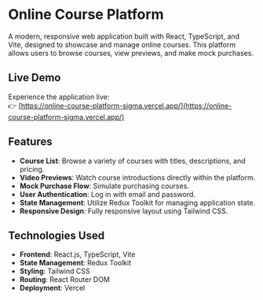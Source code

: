 # Online Course Platform

A modern, responsive web application built with React, TypeScript, and Vite, designed to showcase and manage online courses. This platform allows users to browse courses, view previews, and make mock purchases.

## Live Demo

Experience the application live:  
👉 [https://online-course-platform-sigma.vercel.app/](https://online-course-platform-sigma.vercel.app/)

## Features

- **Course List**: Browse a variety of courses with titles, descriptions, and pricing.
- **Video Previews**: Watch course introductions directly within the platform.
- **Mock Purchase Flow**: Simulate purchasing courses.
- **User Authentication**: Log in with email and password.
- **State Management**: Utilize Redux Toolkit for managing application state.
- **Responsive Design**: Fully responsive layout using Tailwind CSS.

## Technologies Used

- **Frontend**: React.js, TypeScript, Vite
- **State Management**: Redux Toolkit
- **Styling**: Tailwind CSS
- **Routing**: React Router DOM
- **Deployment**: Vercel

